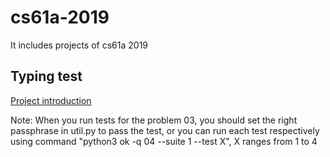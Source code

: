 # cs61a-2019
It includes projects of cs61a 2019

## Typing test
[Project introduction](https://cs61a.org/proj/typing_test/)

Note: When you run tests for the problem 03, you should set the right passphrase in util.py to pass the test, or you can run each test respectively using command "python3 ok -q 04 --suite 1 --test X", X ranges from 1 to 4
